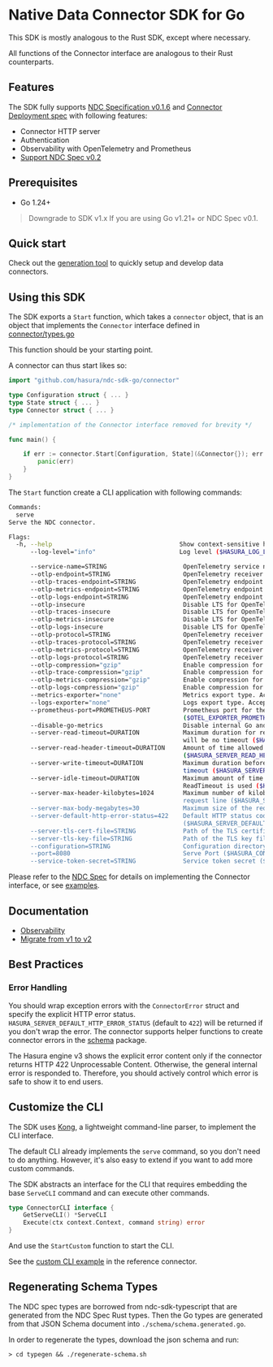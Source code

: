 # Native Data Connector SDK for Go

This SDK is mostly analogous to the Rust SDK, except where necessary.

All functions of the Connector interface are analogous to their Rust counterparts.

## Features

The SDK fully supports [NDC Specification v0.1.6](https://hasura.github.io/ndc-spec/specification/changelog.html#016) and [Connector Deployment spec](https://github.com/hasura/ndc-hub/blob/main/rfcs/0000-deployment.md) with following features:

- Connector HTTP server
- Authentication
- Observability with OpenTelemetry and Prometheus
- [Support NDC Spec v0.2](https://github.com/hasura/ndc-spec)

## Prerequisites

- Go 1.24+

> Downgrade to SDK v1.x If you are using Go v1.21+ or NDC Spec v0.1.

## Quick start

Check out the [generation tool](cmd/hasura-ndc-go) to quickly setup and develop data connectors.

## Using this SDK

The SDK exports a `Start` function, which takes a `connector` object, that is an object that implements the `Connector` interface defined in [connector/types.go](connector/types.go)

This function should be your starting point.

A connector can thus start likes so:

```go
import "github.com/hasura/ndc-sdk-go/connector"

type Configuration struct { ... }
type State struct { ... }
type Connector struct { ... }

/* implementation of the Connector interface removed for brevity */

func main() {

	if err := connector.Start[Configuration, State](&Connector{}); err != nil {
		panic(err)
	}
}
```

The `Start` function create a CLI application with following commands:

```sh
Commands:
  serve
Serve the NDC connector.

Flags:
  -h, --help                                   Show context-sensitive help.
      --log-level="info"                       Log level ($HASURA_LOG_LEVEL).

      --service-name=STRING                     OpenTelemetry service name ($OTEL_SERVICE_NAME).
      --otlp-endpoint=STRING                    OpenTelemetry receiver endpoint that is set as default for all types ($OTEL_EXPORTER_OTLP_ENDPOINT).
      --otlp-traces-endpoint=STRING             OpenTelemetry endpoint for traces ($OTEL_EXPORTER_OTLP_TRACES_ENDPOINT).
      --otlp-metrics-endpoint=STRING            OpenTelemetry endpoint for metrics ($OTEL_EXPORTER_OTLP_METRICS_ENDPOINT).
      --otlp-logs-endpoint=STRING               OpenTelemetry endpoint for logs ($OTEL_EXPORTER_OTLP_LOGS_ENDPOINT).
      --otlp-insecure                           Disable LTS for OpenTelemetry exporters ($OTEL_EXPORTER_OTLP_INSECURE).
      --otlp-traces-insecure                    Disable LTS for OpenTelemetry traces exporter ($OTEL_EXPORTER_OTLP_TRACES_INSECURE).
      --otlp-metrics-insecure                   Disable LTS for OpenTelemetry metrics exporter ($OTEL_EXPORTER_OTLP_METRICS_INSECURE).
      --otlp-logs-insecure                      Disable LTS for OpenTelemetry logs exporter ($OTEL_EXPORTER_OTLP_LOGS_INSECURE).
      --otlp-protocol=STRING                    OpenTelemetry receiver protocol for all types ($OTEL_EXPORTER_OTLP_PROTOCOL).
      --otlp-traces-protocol=STRING             OpenTelemetry receiver protocol for traces ($OTEL_EXPORTER_OTLP_TRACES_PROTOCOL).
      --otlp-metrics-protocol=STRING            OpenTelemetry receiver protocol for metrics ($OTEL_EXPORTER_OTLP_METRICS_PROTOCOL).
      --otlp-logs-protocol=STRING               OpenTelemetry receiver protocol for logs ($OTEL_EXPORTER_OTLP_LOGS_PROTOCOL).
      --otlp-compression="gzip"                 Enable compression for OTLP exporters. Accept: none, gzip ($OTEL_EXPORTER_OTLP_COMPRESSION)
      --otlp-trace-compression="gzip"           Enable compression for OTLP traces exporter. Accept: none, gzip ($OTEL_EXPORTER_OTLP_TRACES_COMPRESSION)
      --otlp-metrics-compression="gzip"         Enable compression for OTLP metrics exporter. Accept: none, gzip ($OTEL_EXPORTER_OTLP_METRICS_COMPRESSION)
      --otlp-logs-compression="gzip"            Enable compression for OTLP logs exporter. Accept: none, gzip ($OTEL_EXPORTER_OTLP_LOGS_COMPRESSION)
      --metrics-exporter="none"                 Metrics export type. Accept: none, otlp, prometheus ($OTEL_METRICS_EXPORTER)
      --logs-exporter="none"                    Logs export type. Accept: none, otlp ($OTEL_LOGS_EXPORTER)
      --prometheus-port=PROMETHEUS-PORT         Prometheus port for the Prometheus HTTP server. Use /metrics endpoint of the connector server if empty
                                                ($OTEL_EXPORTER_PROMETHEUS_PORT)
      --disable-go-metrics                      Disable internal Go and process metrics
      --server-read-timeout=DURATION            Maximum duration for reading the entire request, including the body. A zero or negative value means there
                                                will be no timeout ($HASURA_SERVER_READ_TIMEOUT)
      --server-read-header-timeout=DURATION     Amount of time allowed to read request headers. If zero, the value of ReadTimeout is used
                                                ($HASURA_SERVER_READ_HEADER_TIMEOUT)
      --server-write-timeout=DURATION           Maximum duration before timing out writes of the response. A zero or negative value means there will be no
                                                timeout ($HASURA_SERVER_WRITE_TIMEOUT)
      --server-idle-timeout=DURATION            Maximum amount of time to wait for the next request when keep-alives are enabled. If zero, the value of
                                                ReadTimeout is used ($HASURA_SERVER_IDLE_TIMEOUT)
      --server-max-header-kilobytes=1024        Maximum number of kilobytes the server will read parsing the request header's keys and values, including the
                                                request line ($HASURA_SERVER_MAX_HEADER_KILOBYTES)
      --server-max-body-megabytes=30            Maximum size of the request body in megabytes that the server accepts ($HASURA_SERVER_MAX_BODY_MEGABYTES)
      --server-default-http-error-status=422    Default HTTP status code if the error does not specify the explicit status
                                                ($HASURA_SERVER_DEFAULT_HTTP_ERROR_STATUS)
      --server-tls-cert-file=STRING             Path of the TLS certificate file ($HASURA_SERVER_TLS_CERT_FILE)
      --server-tls-key-file=STRING              Path of the TLS key file ($HASURA_SERVER_TLS_KEY_FILE)
      --configuration=STRING                    Configuration directory ($HASURA_CONFIGURATION_DIRECTORY)
      --port=8080                               Serve Port ($HASURA_CONNECTOR_PORT)
      --service-token-secret=STRING             Service token secret ($HASURA_SERVICE_TOKEN_SECRET)
```

Please refer to the [NDC Spec](https://hasura.github.io/ndc-spec/) for details on implementing the Connector interface, or see [examples](./example).

## Documentation

- [Observability](./docs/observability.md)
- [Migrate from v1 to v2](./docs/migrate-v1-to-v2.md)

## Best Practices 

### Error Handling

You should wrap exception errors with the `ConnectorError` struct and specify the explicit HTTP error status. `HASURA_SERVER_DEFAULT_HTTP_ERROR_STATUS` (default to `422`) will be returned if you don't wrap the error. The connector supports helper functions to create connector errors in the [schema](./schema/error.go) package.

The Hasura engine v3 shows the explicit error content only if the connector returns HTTP 422 Unprocessable Content. Otherwise, the general internal error is responded to. Therefore, you should actively control which error is safe to show it to end users.

## Customize the CLI

The SDK uses [Kong](https://github.com/alecthomas/kong), a lightweight command-line parser, to implement the CLI interface.

The default CLI already implements the `serve` command, so you don't need to do anything. However, it's also easy to extend if you want to add more custom commands.

The SDK abstracts an interface for the CLI that requires embedding the base `ServeCLI` command and can execute other commands.

```go
type ConnectorCLI interface {
	GetServeCLI() *ServeCLI
	Execute(ctx context.Context, command string) error
}
```

And use the `StartCustom` function to start the CLI.

See the [custom CLI example](./example/reference/main.go) in the reference connector.

## Regenerating Schema Types

The NDC spec types are borrowed from ndc-sdk-typescript that are generated from the NDC Spec Rust types.
Then the Go types are generated from that JSON Schema document into `./schema/schema.generated.go`.

In order to regenerate the types, download the json schema and run:

```
> cd typegen && ./regenerate-schema.sh
```
